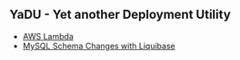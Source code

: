 ## YaDU - Yet another Deployment Utility

- [AWS Lambda](./lambda.md)
- [MySQL Schema Changes with Liquibase](./mysql.md)
